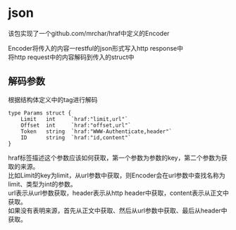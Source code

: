 # json

该包实现了一个github.com/mrchar/hraf中定义的Encoder  

Encoder将传入的内容一restful的json形式写入http response中  
将http request中的内容解码到传入的struct中  

## 解码参数

根据结构体定义中的tag进行解码  

```
type Params struct {
    Limit   int     `hraf:"limit,url"`
    Offset  int     `hraf:"offset,url"`
    Token   string  `hraf:"WWW-Authenticate,header"`
    ID      string  `hraf:"id,content"`
}
```

hraf标签描述这个参数应该如何获取，第一个参数为参数的key，第二个参数为获取的来源。  
比如Limit的key为limit，从url参数中获取，则Encoder会在url参数中查找名称为limit、类型为int的参数。  
url表示从url参数获取，header表示从http header中获取，content表示从正文中获取。  
如果没有表明来源，首先从正文中获取、然后从url参数中获取、最后从header中获取。
